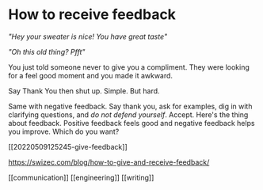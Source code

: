 # How to receive feedback

_"Hey your sweater is nice! You have great taste"_

_"Oh this old thing? Pfft"_

You just told someone never to give you a compliment. They were looking for a feel good moment and you made it awkward.

Say Thank You then shut up. Simple. But hard.

Same with negative feedback. Say thank you, ask for examples, dig in with clarifying questions, and _do not defend yourself_. Accept.
Here's the thing about feedback. Positive feedback feels good and negative feedback helps you improve. Which do you want?

[[20220509125245-give-feedback]]

https://swizec.com/blog/how-to-give-and-receive-feedback/

[[communication]]
[[engineering]]
[[writing]]